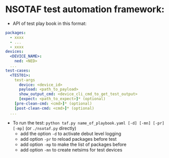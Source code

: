 # NSOTAF test automation framework:

* API of test play book in this format:

```yaml
packages:
  - xxxx
  - ...
  - xxxx
devices:
  <DEVICE_NAME>:
    ned: <NED>
  ...
test-cases:
  <TEST01>:
    test-args
      device: <device_id>
      payload: <path_to_payload>
      show_output_cmd: <device_cli_cmd_to_get_test_output>
      [expect: <path_to_expect>]* (optional)
    [pre-clean-cmd: <cmd>]* (optional)
    [post-clean-cmd: <cmd>]* (optional)
  ...
```

* To run the test: `python taf.py name_of_playbook.yaml [-d] [-mn] [-pr] [-mp]` (or `./nsotaf.py` directly)
  * add the option `-d` to activate debut level logging
  * add option `-pr` to reload packages before test
  * add option `-mp` to make the list of packages before
  * add option `-mn` to create netsims for test devices
